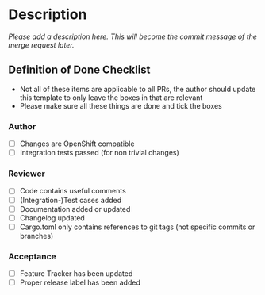 # Description

*Please add a description here. This will become the commit message of the merge request later.*

## Definition of Done Checklist

- Not all of these items are applicable to all PRs, the author should update this template to only leave the boxes in that are relevant
- Please make sure all these things are done and tick the boxes

### Author

- [ ] Changes are OpenShift compatible
- [ ] Integration tests passed (for non trivial changes)

### Reviewer

- [ ] Code contains useful comments
- [ ] (Integration-)Test cases added
- [ ] Documentation added or updated
- [ ] Changelog updated
- [ ] Cargo.toml only contains references to git tags (not specific commits or branches)

### Acceptance

- [ ] Feature Tracker has been updated
- [ ] Proper release label has been added
